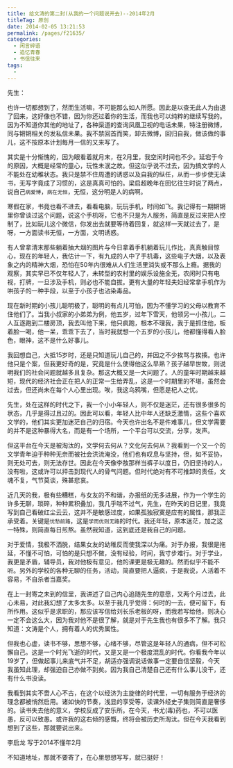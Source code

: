```yaml
---
title: 给文涛的第二封(从我的一个问题说开去)--2014年2月
titleTag: 原创
date: 2014-02-05 13:21:53
permalink: /pages/f21635/
categories:
  - 闲言碎语
  - 追忆青春
  - 书信往来
tags:
  - 
---
```


先生：

也许一切都想到了，然而生活嘛，不可能那么如人所愿。因此是以查无此人为由退了回来，这好像也不错，因为你还过着你的生活，而我也可以纯粹的继续写我的。因为不知道你其他的地址了，各种渠道的查询凤凰卫视的电话未果，特注册微博，同与锵锵相关的发私信未果。我不禁回首而笑，卸去微博，回归自我，做该做的事儿，这不按原本计划每月一信的又来写了。

其实是十分惭愧的，因为眼看着就月末，在2月里，我空闲时间也不少。延宕于今的原因，大概是经常的童心，玩性未泯之故。但这似乎说不过去，因为搞文学的人不能处在幼稚状态。我只是禁不住周遭的诱惑以及自我的纵任，从而一步步使无读书，无写字竟成了习惯的，这是真真可怕的。梁启超晚年在回忆往生时说了两点，说自己`病爱博`，`病在无恒`，无恒，这分明是人的病啊。

寒假在家，书竟也看不进去，看看电脑，玩玩手机，时间如飞。我记得有一期锵锵里你曾谈过这个问题，说这个手机呀，它也不只是为人服务，简直是反过来把人控制了，比如玩儿这个微信，你发出去就要等待着回复，就这样一天就过去了，是呀，一方面读书无恒，一方面，文明诱惑。

有人曾拿清末那些躺着抽大烟的图片与今日拿着手机躺着玩儿作比，真真触目惊心，现在的年轻人，我估计一下，有九成的人中了手机毒，这些电子大烟，以及表象之内的精神大烟，恐怕在50年内很难从人们生活里消失或不那么上瘾。据我的观察，其实早已不仅年轻人了，未转型的农村里的娱乐设施全无，农闲时只有电视，打牌，一旦涉及手机，则必也不能自拔。更有大量的年轻夫妇经常拿手机作为哄孩子的一种手段，以至于小孩子也沾染毒品。

现在新时期的小孩儿聪明极了，聪明的有点儿可怕，因为不懂学习的父母以教育不住他们了。当我小叔家的小弟弟为例，他五岁，过年下雪天，他领另一小孩儿，二人互逐跑到二楼房顶，我去叫他下来，他只疯跑，根本不理我，我于是抓住他，板着脸一喝，他一呆，乖乖下去了，当时我就想一个五岁的小孩儿，他都懂得看人脸色，眼神，这不是什么好事儿。

我回想自己，大抵15岁时，还是只知道玩儿自己的，并因之不少挨骂与挨揍。也许他只是个案，但我更好奇的是，究竟是什么使得他这么早熟？孩子越早世故，则说明我们的社会问题就越多且复杂。那这大概又是一大问题了。人的童年时期越来越短，现代的经济社会正在把人的正常一生给弄乱，这是一个时期里的不堪，虽然会过去，但还尚未在每个人心里出现。唉，我这乌鸦嘴，但愿是杞人之忧。

先生，处在这样的时代之下，我一个小小年轻人，则不仅是迷茫，还有很多很多的状态，几乎是得过且过的。因此可以看，年轻人比中年人还缺乏激情，这些个喜欢文学的，他们其实更加迷茫自己的归宿。今天也许出名不是件难事儿，但文学需要的并不是这种暴得大名，而是有一个场所，一个平台可以交流，分享，发声。

但这平台在今天是被淘汰的，文学何去何从？文化何去何从？我看到一个又一个的文学青年迫于种种无奈而被社会洪流淹没，他们也有叹息与坚持，但，如不妥协，则无处可去，则无法存世。因此在今天像李敖那样当裤子以度日，仍旧坚持的人，没有啦，这或许可以抨击到现代人的骨气问题。但时代绝对有不可推卸的责任，文魂不复，气节莫谈，殊甚悲哀。

近几天的我，极有些糟糕，与女友的不和谐，办报纸的无多进展，作为一个学生的许多无聊，琐碎，种种累积叠加，我几乎喘不过气，先生，在昨天的日记里，我竟写到自己看破红尘云云，这并不是敏感过度，如果孤独寂寞是应有的属性，那我正承受着。关键是`忧愁前路`，这是`学而优则无路`的时代。我还年轻，原本迷茫，加之这一特殊，则简直每日煎熬。虽然我知道，这到底还是我自己的问题。

对于爱情，我极不洒脱，结果女友的幼稚反而使我深以为痛。对于办报，我很是拖延，不懂不可怕，可怕的是只想不做，没有经验，时间，我寸步难行。对于学业，我更是矛盾，辅导员，我对他极有意见，他的课更是极无趣的。然而似乎不能不听。另外的学校的各种无聊的任务，活动，简直要把人逼疯，于是我说，人活着不容易，不自杀者当嘉奖。

在上一封寄之未到的信里，我讲述了自己内心追随先生的意愿，又两个月过去，此心未易，对此我幻想了太多太多。以至于我几乎觉得：何时的一去，便可留下，有所作用。这似乎是求职的，那应该写信给刘长乐老板的呀，而我若写给他，则决心一定不会这么大，因为我对他不是很了解，就是对于先生我也有很多不了解。我只知道：文涛是个人，拥有着人的优秀属性。

但我也心虚，读书不够，思想不够，心绪不够，尽管这是年轻人的通病，但不可松懈自己。这是一个时光飞逝的时代，又是又是一个极度混乱的时代。你看我今年以19岁了，但做起事儿来底气并不足，胡适亦强调说话做事一定要自信坚毅，今天我虽知此理，却强迫自己亦做不到矣。因为我自己清楚自己还有什么事儿没干，还有什么书没读。

我看到其实不啻人心不古，在这个以经济为主旋律的时代里，一切有服务于经济的理念都被悄然启用。诸如快的节奏，浅显的享受等，读课外经史子集则简直是奢侈的。读书失去他的意义，学校反成了安乐所。在今天，书尤(毒)药也，不可以医愚，反可以致愚。或许我的这右倾的感慨，终将会被历史所淘汰。但在今天我看到想到了这些，那就要说出来。


李启龙 写于2014不懂年2月


不知道地址，那就不要寄了，在心里想想写写，就已挺好！
